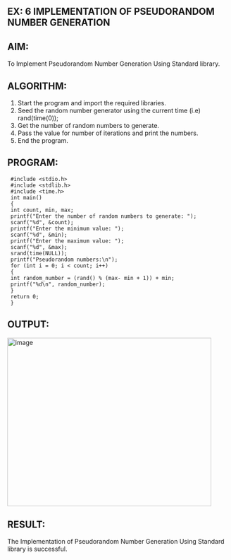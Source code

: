## EX: 6 IMPLEMENTATION OF PSEUDORANDOM NUMBER GENERATION 

## AIM:
To Implement Pseudorandom Number Generation Using Standard library.


## ALGORITHM:

1.	Start the program and import the required libraries.
2.	Seed the random number generator using the current time (i.e) rand(time(0));
3.	Get the number of random numbers to generate.
4.	Pass the value for number of iterations and print the numbers.
5.	End the program.


## PROGRAM:
```
 #include <stdio.h>
 #include <stdlib.h>
 #include <time.h>
 int main()
 {
 int count, min, max;
 printf("Enter the number of random numbers to generate: ");
 scanf("%d", &count);
 printf("Enter the minimum value: ");
 scanf("%d", &min);
 printf("Enter the maximum value: ");
 scanf("%d", &max);
 srand(time(NULL));
 printf("Pseudorandom numbers:\n");
 for (int i = 0; i < count; i++)
 {
 int random_number = (rand() % (max- min + 1)) + min;
 printf("%d\n", random_number);
 }
 return 0;
 }
```
## OUTPUT:
<img width="463" height="381" alt="image" src="https://github.com/user-attachments/assets/0b25becc-9967-49dd-9cff-7b0fb90a806a" />



## RESULT:
The Implementation of Pseudorandom Number Generation Using Standard library is successful.
